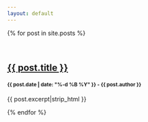 ```yaml
---
layout: default
---
```


{% for post in site.posts %}
  <div  itemscope itemtype="http://schema.org/BlogPosting" class="row">
    <div class="col-sm-12 col-md-12 col-lg-7 col-lg-offset-1">
      <br/>
      <h2 itemprop="headline">
        <a href="{{ post.url }}">{{ post.title }}</a>
      </h2>
      <h4><small><span itemprop="datePublished">{{ post.date | date: "%-d %B %Y" }}</span> - <span itemprop="author">{{ post.author }}</span></small></h4>
      <p itemprop="articleBody">{{ post.excerpt|strip_html }}</p>
    </div>
  </div>
{% endfor %}
